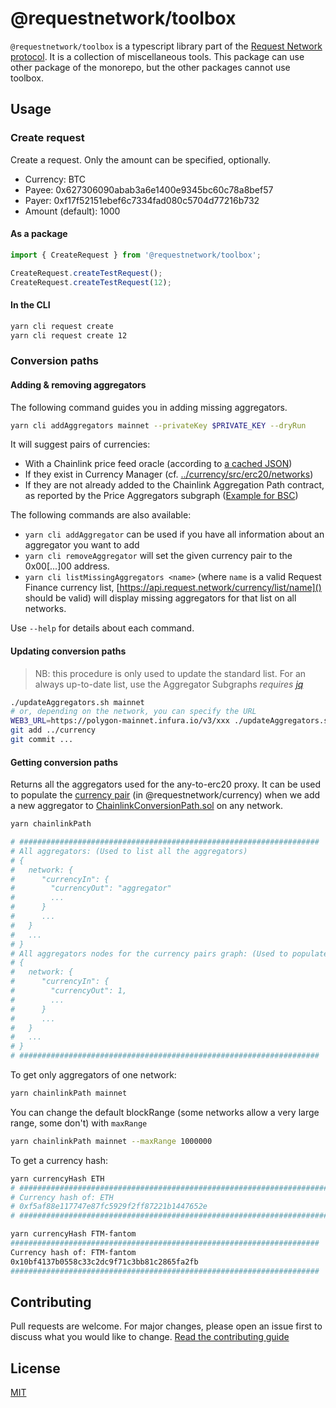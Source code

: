 # @requestnetwork/toolbox

`@requestnetwork/toolbox` is a typescript library part of the [Request Network protocol](https://github.com/RequestNetwork/requestNetwork).
It is a collection of miscellaneous tools.
This package can use other package of the monorepo, but the other packages cannot use toolbox.

## Usage

### Create request

Create a request. Only the amount can be specified, optionally.

- Currency: BTC
- Payee: 0x627306090abab3a6e1400e9345bc60c78a8bef57
- Payer: 0xf17f52151ebef6c7334fad080c5704d77216b732
- Amount (default): 1000

#### As a package

```javascript
import { CreateRequest } from '@requestnetwork/toolbox';

CreateRequest.createTestRequest();
CreateRequest.createTestRequest(12);
```

#### In the CLI

```bash
yarn cli request create
yarn cli request create 12
```

### Conversion paths

#### Adding & removing aggregators

The following command guides you in adding missing aggregators.

```bash
yarn cli addAggregators mainnet --privateKey $PRIVATE_KEY --dryRun
```

It will suggest pairs of currencies:

- With a Chainlink price feed oracle (according to [a cached JSON](https://cl-docs-addresses.web.app/addresses.json]))
- If they exist in Currency Manager (cf. [../currency/src/erc20/networks]())
- If they are not already added to the Chainlink Aggregation Path contract, as reported by the Price Aggregators subgraph ([Example for BSC](https://thegraph.com/hosted-service/subgraph/requestnetwork/price-aggregators-bsc))

The following commands are also available:

- `yarn cli addAggregator` can be used if you have all information about an aggregator you want to add
- `yarn cli removeAggregator` will set the given currency pair to the 0x00[...]00 address.
- `yarn cli listMissingAggregators <name>` (where `name` is a valid Request Finance currency list, [https://api.request.network/currency/list/name]() should be valid) will display missing aggregators for that list on all networks.

Use `--help` for details about each command.

#### Updating conversion paths

> NB: this procedure is only used to update the standard list.
> For an always up-to-date list, use the Aggregator Subgraphs
> _requires [jq](https://stedolan.github.io/jq/)_

```bash
./updateAggregators.sh mainnet
# or, depending on the network, you can specify the URL
WEB3_URL=https://polygon-mainnet.infura.io/v3/xxx ./updateAggregators.sh matic
git add ../currency
git commit ...
```

#### Getting conversion paths

Returns all the aggregators used for the any-to-erc20 proxy.
It can be used to populate the [currency pair](https://github.com/RequestNetwork/requestNetwork/blob/master/packages/currency/src/chainlink-path-aggregators.ts#L9) (in @requestnetwork/currency) when we add a new aggregator to [ChainlinkConversionPath.sol](https://github.com/RequestNetwork/requestNetwork/blob/master/packages/smart-contracts/src/contracts/ChainlinkConversionPath.sol) on any network.

```bash
yarn chainlinkPath

# ###################################################################
# All aggregators: (Used to list all the aggregators)
# {
#   network: {
#      "currencyIn": {
#        "currencyOut": "aggregator"
#        ...
#      }
#      ...
#   }
#   ...
# }
# All aggregators nodes for the currency pairs graph: (Used to populate @requestnetwork/currency)
# {
#   network: {
#      "currencyIn": {
#        "currencyOut": 1,
#        ...
#      }
#      ...
#   }
#   ...
# }
# ###################################################################
```

To get only aggregators of one network:

```bash
yarn chainlinkPath mainnet
```

You can change the default blockRange (some networks allow a very large range, some don't) with `maxRange`

```bash
yarn chainlinkPath mainnet --maxRange 1000000
```

To get a currency hash:

```bash
yarn currencyHash ETH
# #####################################################################
# Currency hash of: ETH
# 0xf5af88e117747e87fc5929f2ff87221b1447652e
# #####################################################################

yarn currencyHash FTM-fantom
#####################################################################
Currency hash of: FTM-fantom
0x10bf4137b0558c33c2dc9f71c3bb81c2865fa2fb
#####################################################################
```

## Contributing

Pull requests are welcome. For major changes, please open an issue first to discuss what you would like to change.
[Read the contributing guide](/CONTRIBUTING.md)

## License

[MIT](/LICENSE)
